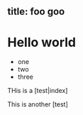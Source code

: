 title: foo goo
---
# Hello world

* one
* two
* three

THis is a [test|index]

This is another [test]
